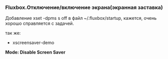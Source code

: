 ### Fluxbox.Отключение/включение экрана(экранная заставка)

Добавление xset -dpms s off в файл ~/.fluxbox/startup, кажется, очень хорошо справляется с задачей.

так же:

- xscreensaver-demo

**Mode: Disable Screen Saver**

